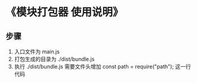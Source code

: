 # 《模块打包器 使用说明》
## 步骤
1. 入口文件为 main.js
2. 打包生成的目录为 ./dist/bundle.js
3. 执行 ./dist/bundle.js 需要文件头增加 const path = require("path"); 这一行代码